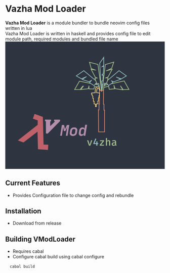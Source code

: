 # Vazha Mod Loader

**Vazha Mod Loader** 
is a module bundler to bundle neovim config files written in lua<br>
Vazha Mod Loader is written in haskell
and provides config file to edit module path,
required modules and bundled file name
<br>
![v4zha](assets/v_mod.png)
## Current Features
- Provides Configuration file to change config and rebundle<br>

## Installation
- Download from release<br>

## Building VModLoader 
- Requires cabal 
- Configure cabal build using cabal configure 
```bash
  cabal build
```
